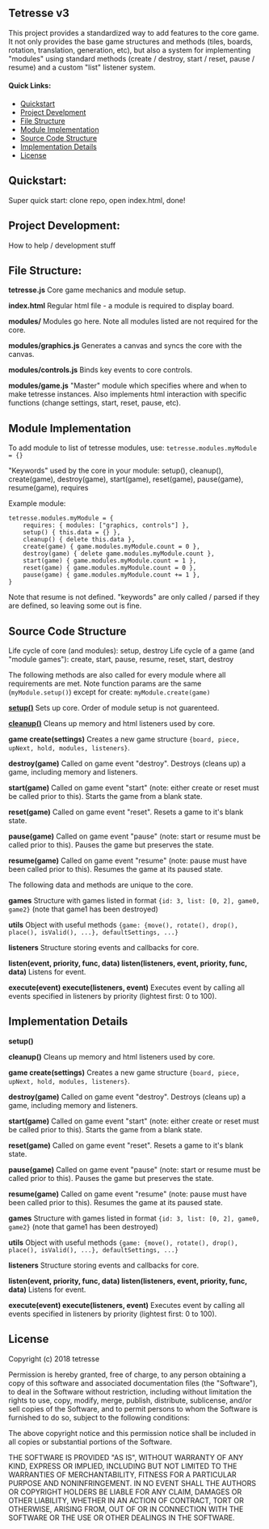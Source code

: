 ## Tetresse v3
This project provides a standardized way to add features to the core game. It not only provides the base game structures and methods (tiles, boards, rotation, translation, generation, etc), but also a system for implementing "modules" using standard methods (create / destroy, start / reset, pause / resume) and a custom "list" listener system.

#### Quick Links:
- [Quickstart](#quickstart)
- [Project Develpment](#dev)
- [File Structure](#files)
- [Module Implementation](#module)
- [Source Code Structure](#src)
- [Implementation Details](#details)
- [License](#license)
<a name="quickstart"></a>
## Quickstart:
Super quick start: clone repo, open index.html, done!
<a name="dev"></a>
## Project Development:
How to help / development stuff
<a name="files"></a>
## File Structure:

**tetresse.js** Core game mechanics and module setup.

**index.html** Regular html file - a module is required to display board.

**modules/** Modules go here. Note all modules listed are not required for the core.

**modules/graphics.js** Generates a canvas and syncs the core with the canvas.

**modules/controls.js** Binds key events to core controls.

**modules/game.js** "Master" module which specifies where and when to make tetresse instances. Also implements html interaction with specific functions (change settings, start, reset, pause, etc).

<a href="module"></a>
## Module Implementation
To add module to list of tetresse modules, use: `tetresse.modules.myModule = {}`

"Keywords" used by the core in your module: setup(), cleanup(), create(game), destroy(game), start(game), reset(game), pause(game), resume(game), requires

Example module:
```
tetresse.modules.myModule = {
    requires: { modules: ["graphics, controls"] },
    setup() { this.data = {} },
    cleanup() { delete this.data },
    create(game) { game.modules.myModule.count = 0 },
    destroy(game) { delete game.modules.myModule.count },
    start(game) { game.modules.myModule.count = 1 },
    reset(game) { game.modules.myModule.count = 0 },
    pause(game) { game.modules.myModule.count += 1 },
}
```
Note that resume is not defined. "keywords" are only called / parsed if they are defined, so leaving some out is fine.
<a href="src"></a>
## Source Code Structure
Life cycle of core (and modules): setup, destroy
Life cycle of a game (and "module games"): create, start, pause, resume, reset, start, destroy

The following methods are also called for every module where all requirements are met. Note function params are the same (`myModule.setup()`) except for create: `myModule.create(game)`

[**setup()**](#details-setup) Sets up core. Order of module setup is not guarenteed.

**[cleanup()](#details-cleanup)** Cleans up memory and html listeners used by core.

**game create(settings)** Creates a new game structure `{board, piece, upNext, hold, modules, listeners}`.

**destroy(game)** Called on game event "destroy". Destroys (cleans up) a game, including memory and listeners.

**start(game)** Called on game event "start" (note: either create or reset must be called prior to this). Starts the game from a blank state.

**reset(game)** Called on game event "reset". Resets a game to it's blank state.

**pause(game)** Called on game event "pause" (note: start or resume must be called prior to this). Pauses the game but preserves the state.

**resume(game)** Called on game event "resume" (note: pause must have been called prior to this). Resumes the game at its paused state.

The following data and methods are unique to the core.

**games** Structure with games listed in format `{id: 3, list: [0, 2], game0, game2}` (note that game1 has been destroyed)

**utils** Object with useful methods `{game: {move(), rotate(), drop(), place(), isValid(), ...}, defaultSettings, ...}`

**listeners** Structure storing events and callbacks for core.

**listen(event, priority, func, data) listen(listeners, event, priority, func, data)** Listens for event.

**execute(event) execute(listeners, event)** Executes event by calling all events specified in listeners by priority (lightest first: 0 to 100).

<a href="details"></a>
## Implementation Details

<a href="details-setup"></a>
**setup()**

<a href="details-cleanup"></a>
**cleanup()** Cleans up memory and html listeners used by core.

<a href="details-create"></a>
**game create(settings)** Creates a new game structure `{board, piece, upNext, hold, modules, listeners}`.

<a href="details-destroy"></a>
**destroy(game)** Called on game event "destroy". Destroys (cleans up) a game, including memory and listeners.

<a href="details-start"></a>
**start(game)** Called on game event "start" (note: either create or reset must be called prior to this). Starts the game from a blank state.

<a href="details-reset"></a>
**reset(game)** Called on game event "reset". Resets a game to it's blank state.

<a href="details-pause"></a>
**pause(game)** Called on game event "pause" (note: start or resume must be called prior to this). Pauses the game but preserves the state.

<a href="details-resume"></a>
**resume(game)** Called on game event "resume" (note: pause must have been called prior to this). Resumes the game at its paused state.

<a href="details-games"></a>
**games** Structure with games listed in format `{id: 3, list: [0, 2], game0, game2}` (note that game1 has been destroyed)

<a href="details-utils"></a>
**utils** Object with useful methods `{game: {move(), rotate(), drop(), place(), isValid(), ...}, defaultSettings, ...}`

<a href="details-listeners"></a>
**listeners** Structure storing events and callbacks for core.

<a href="details-listen"></a>
**listen(event, priority, func, data) listen(listeners, event, priority, func, data)** Listens for event.

<a href="details-execute"></a>
**execute(event) execute(listeners, event)** Executes event by calling all events specified in listeners by priority (lightest first: 0 to 100).

<a href="license"></a>
## License
Copyright (c) 2018 tetresse

Permission is hereby granted, free of charge, to any person obtaining a copy
of this software and associated documentation files (the "Software"), to deal
in the Software without restriction, including without limitation the rights
to use, copy, modify, merge, publish, distribute, sublicense, and/or sell
copies of the Software, and to permit persons to whom the Software is
furnished to do so, subject to the following conditions:

The above copyright notice and this permission notice shall be included in all
copies or substantial portions of the Software.

THE SOFTWARE IS PROVIDED "AS IS", WITHOUT WARRANTY OF ANY KIND, EXPRESS OR
IMPLIED, INCLUDING BUT NOT LIMITED TO THE WARRANTIES OF MERCHANTABILITY,
FITNESS FOR A PARTICULAR PURPOSE AND NONINFRINGEMENT. IN NO EVENT SHALL THE
AUTHORS OR COPYRIGHT HOLDERS BE LIABLE FOR ANY CLAIM, DAMAGES OR OTHER
LIABILITY, WHETHER IN AN ACTION OF CONTRACT, TORT OR OTHERWISE, ARISING FROM,
OUT OF OR IN CONNECTION WITH THE SOFTWARE OR THE USE OR OTHER DEALINGS IN THE
SOFTWARE.
